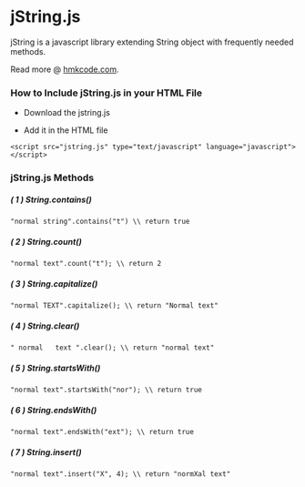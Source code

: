 jString.js
==========

jString is a javascript library extending String object with frequently needed methods.

Read more @ [hmkcode.com](http://hmkcode.com/jstring-js-light-javascript-string-library/).



### How to Include jString.js in your HTML File

* Download the jstring.js

* Add it in the HTML file

`<script src="jstring.js" type="text/javascript" language="javascript"></script>`

### jString.js Methods

##### ( 1 ) String.contains()

`"normal string".contains("t") \\ return true`

##### ( 2 ) String.count()

`"normal text".count("t"); \\ return 2`

##### ( 3 ) String.capitalize()

`"normal TEXT".capitalize(); \\ return "Normal text"`

##### ( 4 ) String.clear()

`" normal   text ".clear(); \\ return "normal text"`

##### ( 5 ) String.startsWith()

`"normal text".startsWith("nor"); \\ return true`

##### ( 6 ) String.endsWith()

`"normal text".endsWith("ext"); \\ return true`

##### ( 7 ) String.insert()

`"normal text".insert("X", 4); \\ return "normXal text"`
